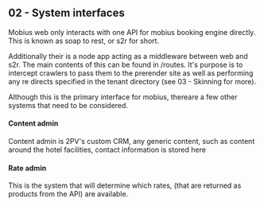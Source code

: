 ## 02 - System interfaces ##

Mobius web only interacts with one API for mobius booking engine directly. This
is known as soap to rest, or s2r for short.

Additionally their is a node app acting as a middleware between web and s2r. The
main contents of this can be found in /routes. It's purpose is to intercept
crawlers to pass them to the prerender site as well as performing any re directs
specified in the tenant directory (see 03 - Skinning for more).

Although this is the primary interface for mobius, thereare a few other systems 
that need to be considered.

#### Content admin ####
Content admin is 2PV's custom CRM, any generic content, such as content around the
hotel facilities, contact information is stored here

#### Rate admin ###
This is the system that will determine which rates, (that are returned as products
from the API) are available.


